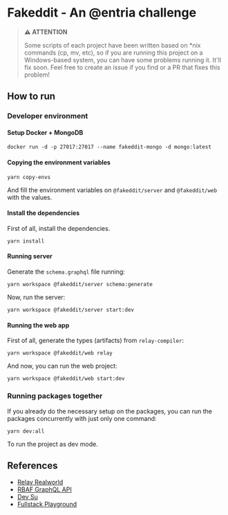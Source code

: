 # Fakeddit - An @entria challenge

> **:warning: ATTENTION**
>
> Some scripts of each project have been written based on \*nix commands (cp, mv,
> etc), so if you are running this project on a Windows-based system, you can have
> some problems running it. It'll fix soon. Feel free to create an issue if you find
> or a PR that fixes this problem!

## How to run

### Developer environment

#### Setup Docker + MongoDB

```
docker run -d -p 27017:27017 --name fakeddit-mongo -d mongo:latest
```

#### Copying the environment variables

```
yarn copy-envs
```

And fill the environment variables on `@fakeddit/server` and `@fakeddit/web`
with the values.

#### Install the dependencies
First of all, install the dependencies.
```
yarn install
```

#### Running server

Generate the `schema.graphql` file running:

```
yarn workspace @fakeddit/server schema:generate
```

Now, run the server:

```
yarn workspace @fakeddit/server start:dev
```

#### Running the web app

First of all, generate the types (artifacts) from `relay-compiler`:

```
yarn workspace @fakeddit/web relay
```

And now, you can run the web project:

```
yarn workspace @fakeddit/web start:dev
```

### Running packages together

If you already do the necessary setup on the packages, you can run the packages
concurrently with just only one command:

```
yarn dev:all
```

To run the project as dev mode.

## References

- [Relay Realworld](https://github.com/sibelius/relay-realworld)
- [RBAF GraphQL API](https://github.com/daniloab/rbaf-graphql-api)
- [Dev Su](https://github.com/Tsugami/dev-su)
- [Fullstack Playground](https://github.com/daniloab/fullstack-playground)
